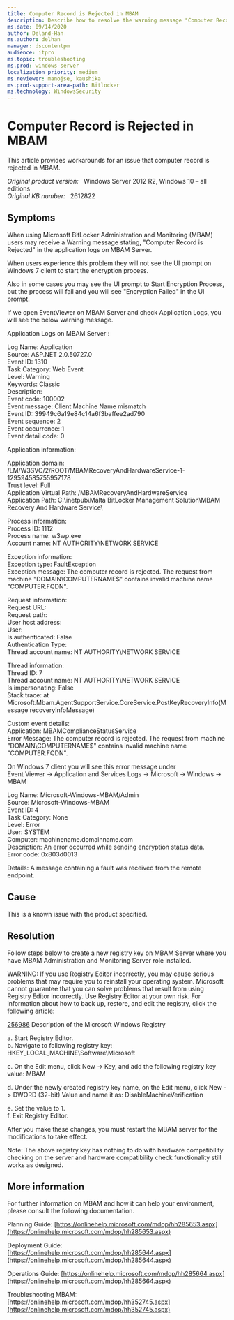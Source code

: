 ```yaml
---
title: Computer Record is Rejected in MBAM
description: Describe how to resolve the warning message "Computer Record is Rejected" in MBAM.
ms.date: 09/14/2020
author: Deland-Han
ms.author: delhan 
manager: dscontentpm
audience: itpro
ms.topic: troubleshooting
ms.prod: windows-server
localization_priority: medium
ms.reviewer: manojse, kaushika
ms.prod-support-area-path: Bitlocker
ms.technology: WindowsSecurity
---
```

# Computer Record is Rejected in MBAM

This article provides workarounds for an issue that computer record is rejected in MBAM.

_Original product version:_ &nbsp; Windows Server 2012 R2, Windows 10 – all editions  
_Original KB number:_ &nbsp; 2612822

## Symptoms

When using Microsoft BitLocker Administration and Monitoring (MBAM) users may receive a Warning message stating, "Computer Record is Rejected" in the application logs on MBAM Server.

When users experience this problem they will not see the UI prompt on Windows 7 client to start the encryption process.

Also in some cases you may see the UI prompt to Start Encryption Process, but the process will fail and you will see "Encryption Failed" in the UI prompt.

If we open EventViewer on MBAM Server and check Application Logs, you will see the below warning message.

Application Logs on MBAM Server :

Log Name: Application  
Source: ASP.NET 2.0.50727.0  
Event ID: 1310  
Task Category: Web Event  
Level: Warning  
Keywords: Classic  
Description:  
Event code: 100002  
Event message: Client Machine Name mismatch  
Event ID: 39949c6a19e84c14a6f3baffee2ad790  
Event sequence: 2  
Event occurrence: 1  
Event detail code: 0  

Application information:

Application domain: /LM/W3SVC/2/ROOT/MBAMRecoveryAndHardwareService-1-129594585755957178  
 Trust level: Full  
 Application Virtual Path: /MBAMRecoveryAndHardwareService  
 Application Path: C:\inetpub\Malta BitLocker Management Solution\MBAM Recovery And Hardware Service\

Process information:  
 Process ID: 1112  
 Process name: w3wp.exe  
 Account name: NT AUTHORITY\NETWORK SERVICE  

Exception information:  
 Exception type: FaultException  
 Exception message: The computer record is rejected. The request from machine "DOMAIN\COMPUTERNAME$" contains invalid machine name "COMPUTER.FQDN".

Request information:  
 Request URL:  
 Request path:  
 User host address:  
 User:  
 Is authenticated: False  
 Authentication Type:  
 Thread account name: NT AUTHORITY\NETWORK SERVICE  

Thread information:  
 Thread ID: 7  
 Thread account name: NT AUTHORITY\NETWORK SERVICE  
 Is impersonating: False  
 Stack trace: at Microsoft.Mbam.AgentSupportService.CoreService.PostKeyRecoveryInfo(Message recoveryInfoMessage)

Custom event details:  
 Application: MBAMComplianceStatusService  
 Error Message: The computer record is rejected. The request from machine "DOMAIN\COMPUTERNAME$" contains invalid machine name "COMPUTER.FQDN".

On Windows 7 client you will see this error message under  
Event Viewer -> Application and Services Logs -> Microsoft -> Windows -> MBAM

Log Name: Microsoft-Windows-MBAM/Admin  
Source: Microsoft-Windows-MBAM  
Event ID: 4  
Task Category: None  
Level: Error  
User: SYSTEM  
Computer: machinename.domainname.com  
Description: An error occurred while sending encryption status data.  
Error code: 0x803d0013

Details: A message containing a fault was received from the remote endpoint.

## Cause

This is a known issue with the product specified.

## Resolution

Follow steps below to create a new registry key on MBAM Server where you have MBAM Administration and Monitoring Server role installed.  

WARNING: If you use Registry Editor incorrectly, you may cause serious problems that may require you to reinstall your operating system. Microsoft cannot guarantee that you can solve problems that result from using Registry Editor incorrectly. Use Registry Editor at your own risk.
For information about how to back up, restore, and edit the registry, click the following article:

[256986](https://support.microsoft.com/help/en-us) Description of the Microsoft Windows Registry

a. Start Registry Editor.  
b. Navigate to following registry key:
 HKEY_LOCAL_MACHINE\Software\Microsoft

c. On the Edit menu, click New -> Key, and add the following registry key value:
 MBAM

d. Under the newly created registry key name, on the Edit menu, click New -> DWORD (32-bit) Value and name it as:
 DisableMachineVerification

e. Set the value to 1.  
f. Exit Registry Editor.

After you make these changes, you must restart the MBAM server for the modifications to take effect.

Note: The above registry key has nothing to do with hardware compatibility checking on the server and hardware compatibility check functionality still works as designed.

## More information

For further information on MBAM and how it can help your environment, please consult the following documentation.

Planning Guide: [https://onlinehelp.microsoft.com/mdop/hh285653.aspx](https://onlinehelp.microsoft.com/mdop/hh285653.aspx)

Deployment Guide: [https://onlinehelp.microsoft.com/mdop/hh285644.aspx](https://onlinehelp.microsoft.com/mdop/hh285644.aspx)

Operations Guide: [https://onlinehelp.microsoft.com/mdop/hh285664.aspx](https://onlinehelp.microsoft.com/mdop/hh285664.aspx)

Troubleshooting MBAM: [https://onlinehelp.microsoft.com/mdop/hh352745.aspx](https://onlinehelp.microsoft.com/mdop/hh352745.aspx)
